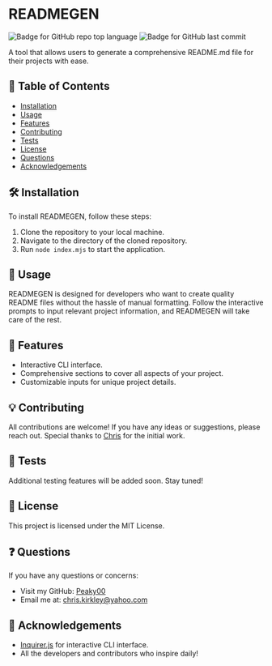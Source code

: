 # READMEGEN

![Badge for GitHub repo top language](https://img.shields.io/github/languages/top/Peaky00/readmegen?style=flat&logo=appveyor) ![Badge for GitHub last commit](https://img.shields.io/github/last-commit/Peaky00/readmegen?style=flat&logo=appveyor)

A tool that allows users to generate a comprehensive README.md file for their projects with ease.

## 🚀 **Table of Contents**

- [Installation](#-installation)
- [Usage](#-usage)
- [Features](#-features)
- [Contributing](#-contributing)
- [Tests](#-tests)
- [License](#-license)
- [Questions](#-questions)
- [Acknowledgements](#-acknowledgements)

## 🛠 **Installation**

To install READMEGEN, follow these steps:

1. Clone the repository to your local machine.
2. Navigate to the directory of the cloned repository.
3. Run `node index.mjs` to start the application.

## 📝 **Usage**

READMEGEN is designed for developers who want to create quality README files without the hassle of manual formatting. Follow the interactive prompts to input relevant project information, and READMEGEN will take care of the rest.

## 🌟 **Features**

- Interactive CLI interface.
- Comprehensive sections to cover all aspects of your project.
- Customizable inputs for unique project details.

## 💡 **Contributing**

All contributions are welcome! If you have any ideas or suggestions, please reach out. Special thanks to [Chris](https://github.com/Peaky00) for the initial work.

## 🧪 **Tests**

Additional testing features will be added soon. Stay tuned!

## 📜 **License**

This project is licensed under the MIT License.

## ❓ **Questions**

If you have any questions or concerns:

- Visit my GitHub: [Peaky00](https://github.com/Peaky00)
- Email me at: chris.kirkley@yahoo.com

## 🎉 **Acknowledgements**

- [Inquirer.js](https://www.npmjs.com/package/inquirer) for interactive CLI interface.
- All the developers and contributors who inspire daily!
